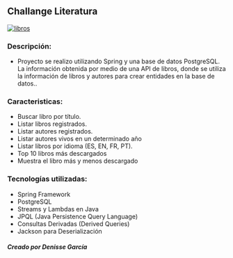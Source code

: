 ## Challange Literatura

[![libros](https://blogs.ucv.es/biblioteca/files/2018/01/Biblioteca-por-colores.jpg "libros")](http://https://blogs.ucv.es/biblioteca/files/2018/01/Biblioteca-por-colores.jpg "libros")

### Descripción:
- Proyecto se realizo utilizando Spring y una base de datos PostgreSQL. La información obtenida por medio de una API de libros, donde se utiliza la información de libros y autores para crear entidades en la base de datos..

### Caracteristicas:
- Buscar libro por título.
- Listar libros registrados.
- Listar autores registrados.
- Listar autores vivos en un determinado año
- Listar libros por idioma (ES, EN, FR, PT).
- Top 10 libros más descargados
- Muestra el libro más y menos descargado


### Tecnologías utilizadas:
- Spring Framework 
- PostgreSQL
- Streams y Lambdas en Java
- JPQL (Java Persistence Query Language)
- Consultas Derivadas (Derived Queries)
- Jackson para Deserialización



##### Creado por Denisse García
